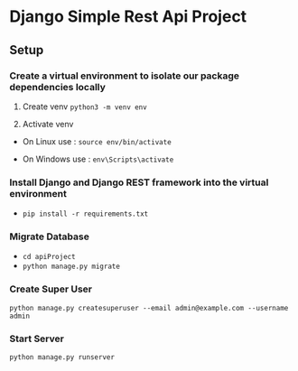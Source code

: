 # Django Simple Rest Api Project

## Setup

### Create a virtual environment to isolate our package dependencies locally

1. Create venv
`python3 -m venv env`

2. Activate venv
- On Linux use :
    `source env/bin/activate`

- On Windows use :
    `env\Scripts\activate`
    
### Install Django and Django REST framework into the virtual environment
- `pip install -r requirements.txt`


### Migrate Database
- `cd apiProject`
- `python manage.py migrate`

### Create Super User
`python manage.py createsuperuser --email admin@example.com --username admin`

### Start Server
`python manage.py runserver`